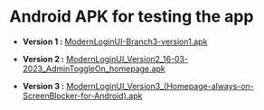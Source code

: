 # Android APK for testing the app


* **Version 1 :** [ModernLoginUI-Branch3-version1.apk](https://mega.nz/file/F7BC0JRJ#OxxhvinHXohi1AE3hhJBzc3MKYXE5iKxotoGO0Yd7Zw)

* **Version 2 :** [ModernLoginUI_Version2_16-03-2023_AdminToggleOn_homepage.apk](https://mega.nz/file/wuIwDC4I#ZSo1Lv7fnPN9ubL-6lQ0i8O4L2t8M0Ecd8jyFP1c200)

* **Version 3 :** [ModernLoginUI_Version3_(Homepage-always-on-ScreenBlocker-for-Android).apk](https://mega.nz/file/AyAxDApQ#qp27R3RfNV_ce70BCu0rHsOTzwujJ776FnZrv5shG9Q)